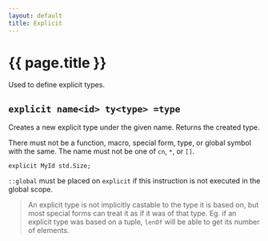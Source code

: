 ```yaml
---
layout: default
title: Explicit
---
```

# {{ page.title }}

Used to define explicit types.

## `explicit name<id> ty<type> =type`

Creates a new explicit type under the given name. Returns the created type.

There must not be a function, macro, special form, type, or global symbol with the same. The name must not be one of `cn`, `*`, or `[]`.

```
explicit MyId std.Size;
```

`::global` must be placed on `explicit` if this instruction is not executed in the global scope.

> An explicit type is not implicitly castable to the type it is based on, but most special forms can treat it as if it was of that type. Eg. if an explicit type was based on a tuple, `lenOf` will be able to get its number of elements.
